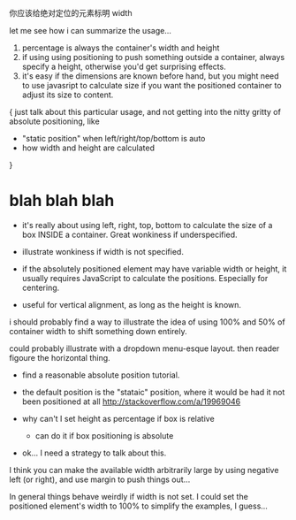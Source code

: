 
你应该给绝对定位的元素标明 width


let me see how i can summarize the usage...

1. percentage is always the container's width and height
2. if using using positioning to push something outside a container, always specify a height, otherwise you'd get surprising effects.
3. it's easy if the dimensions are known before hand, but you might need to use javasript to calculate size if you want the positioned container to adjust its size to content.



{
just talk about this particular usage, and not getting into the nitty gritty of absolute positioning, like

+ "static position" when left/right/top/bottom is auto
+ how width and height are calculated

}

# blah blah blah

+ it's really about using left, right, top, bottom to calculate the size of a box INSIDE a container. Great wonkiness if underspecified.

+ illustrate wonkiness if width is not specified.

+ if the absolutely positioned element may have variable width or height, it usually requires JavaScript to calculate the positions. Especially for centering.

+ useful for vertical alignment, as long as the height is known.

i should probably find a way to illustrate the idea of using 100% and 50% of container width to shift something down entirely.

could probably illustrate with a dropdown menu-esque layout. then reader figoure the horizontal thing.

+ find a reasonable absolute position tutorial.

+ the default position is the "stataic" position, where it would be had it not been positioned at all
  http://stackoverflow.com/a/19969046

+ why can't I set height as percentage if box is relative
  + can do it if box positioning is absolute

+ ok... I need a strategy to talk about this.

I think you can make the available width arbitrarily large by using negative left (or right), and use margin to push things out...

In general things behave weirdly if width is not set. I could set the positioned element's width to 100% to simplify the examples, I guess...

